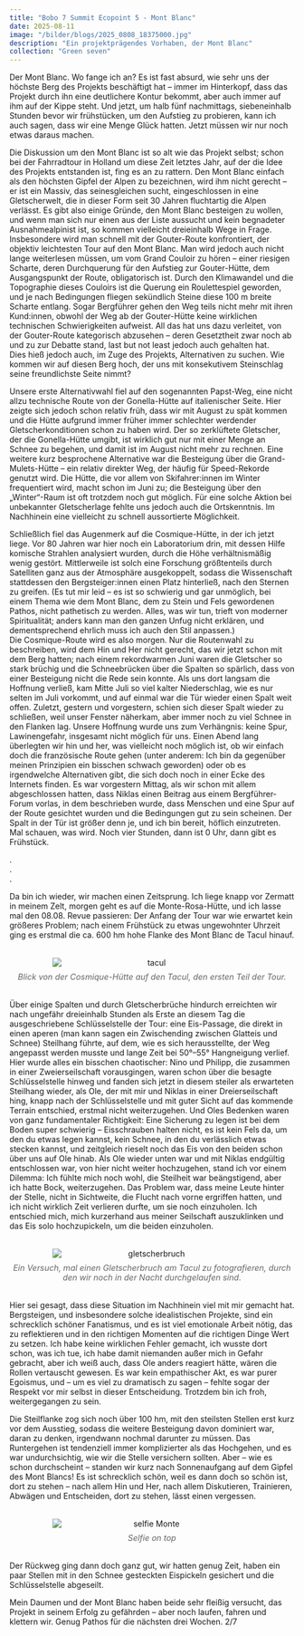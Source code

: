 ```yaml
---
title: "Bobo 7 Summit Ecopoint 5 - Mont Blanc"
date: 2025-08-11
image: "/bilder/blogs/2025_0808_18375000.jpg"
description: "Ein projektprägendes Vorhaben, der Mont Blanc"
collection: "Green seven"
---
```


Der Mont Blanc. Wo fange ich an? Es ist fast absurd, wie sehr uns der höchste Berg des Projekts beschäftigt hat – immer im Hinterkopf, dass das Projekt durch ihn eine deutlichere Kontur bekommt, aber auch immer auf ihm auf der Kippe steht. Und jetzt, um halb fünf nachmittags, siebeneinhalb Stunden bevor wir frühstücken, um den Aufstieg zu probieren, kann ich auch sagen, dass wir eine Menge Glück hatten. Jetzt müssen wir nur noch etwas daraus machen.  

Die Diskussion um den Mont Blanc ist so alt wie das Projekt selbst; schon bei der Fahrradtour in Holland um diese Zeit letztes Jahr, auf der die Idee des Projekts entstanden ist, fing es an zu rattern. Den Mont Blanc einfach als den höchsten Gipfel der Alpen zu bezeichnen, wird ihm nicht gerecht – er ist ein Massiv, das seinesgleichen sucht, eingeschlossen in eine Gletscherwelt, die in dieser Form seit 30 Jahren fluchtartig die Alpen verlässt. Es gibt also einige Gründe, den Mont Blanc besteigen zu wollen, und wenn man sich nur einen aus der Liste aussucht und kein begnadeter Ausnahmealpinist ist, so kommen vielleicht dreieinhalb Wege in Frage. Insbesondere wird man schnell mit der Gouter-Route konfrontiert, der objektiv leichtesten Tour auf den Mont Blanc. Man wird jedoch auch nicht lange weiterlesen müssen, um vom Grand Couloir zu hören – einer riesigen Scharte, deren Durchquerung für den Aufstieg zur Gouter-Hütte, dem Ausgangspunkt der Route, obligatorisch ist. Durch den Klimawandel und die Topographie dieses Couloirs ist die Querung ein Roulettespiel geworden, und je nach Bedingungen fliegen sekündlich Steine diese 100 m breite Scharte entlang. Sogar Bergführer gehen den Weg teils nicht mehr mit ihren Kund:innen, obwohl der Weg ab der Gouter-Hütte keine wirklichen technischen Schwierigkeiten aufweist. All das hat uns dazu verleitet, von der Gouter-Route kategorisch abzusehen – deren Gesetztheit zwar noch ab und zu zur Debatte stand, last but not least jedoch auch gehalten hat.  
Dies hieß jedoch auch, im Zuge des Projekts, Alternativen zu suchen. Wie kommen wir auf diesen Berg hoch, der uns mit konsekutivem Steinschlag seine freundlichste Seite nimmt?  

Unsere erste Alternativwahl fiel auf den sogenannten Papst-Weg, eine nicht allzu technische Route von der Gonella-Hütte auf italienischer Seite. Hier zeigte sich jedoch schon relativ früh, dass wir mit August zu spät kommen und die Hütte aufgrund immer früher immer schlechter werdender Gletscherkonditionen schon zu haben wird. Der so zerklüftete Gletscher, der die Gonella-Hütte umgibt, ist wirklich gut nur mit einer Menge an Schnee zu begehen, und damit ist im August nicht mehr zu rechnen. Eine weitere kurz besprochene Alternative war die Besteigung über die Grand-Mulets-Hütte – ein relativ direkter Weg, der häufig für Speed-Rekorde genutzt wird. Die Hütte, die vor allem von Skifahrer:innen im Winter frequentiert wird, macht schon im Juni zu; die Besteigung über den „Winter“-Raum ist oft trotzdem noch gut möglich. Für eine solche Aktion bei unbekannter Gletscherlage fehlte uns jedoch auch die Ortskenntnis. Im Nachhinein eine vielleicht zu schnell aussortierte Möglichkeit.  

Schließlich fiel das Augenmerk auf die Cosmique-Hütte, in der ich jetzt liege. Vor 80 Jahren war hier noch ein Laboratorium drin, mit dessen Hilfe komische Strahlen analysiert wurden, durch die Höhe verhältnismäßig wenig gestört. Mittlerweile ist solch eine Forschung größtenteils durch Satelliten ganz aus der Atmosphäre ausgekoppelt, sodass die Wissenschaft stattdessen den Bergsteiger:innen einen Platz hinterließ, nach den Sternen zu greifen. (Es tut mir leid – es ist so schwierig und gar unmöglich, bei einem Thema wie dem Mont Blanc, dem zu Stein und Fels gewordenen Pathos, nicht pathetisch zu werden. Alles, was wir tun, trieft von moderner Spiritualität; anders kann man den ganzen Unfug nicht erklären, und dementsprechend ehrlich muss ich auch den Stil anpassen.)  
Die Cosmique-Route wird es also morgen. Nur die Routenwahl zu beschreiben, wird dem Hin und Her nicht gerecht, das wir jetzt schon mit dem Berg hatten; nach einem rekordwarmen Juni waren die Gletscher so stark brüchig und die Schneebrücken über die Spalten so spärlich, dass von einer Besteigung nicht die Rede sein konnte. Als uns dort langsam die Hoffnung verließ, kam Mitte Juli so viel kalter Niederschlag, wie es nur selten im Juli vorkommt, und auf einmal war die Tür wieder einen Spalt weit offen. Zuletzt, gestern und vorgestern, schien sich dieser Spalt wieder zu schließen, weil unser Fenster näherkam, aber immer noch zu viel Schnee in den Flanken lag. Unsere Hoffnung wurde uns zum Verhängnis: keine Spur, Lawinengefahr, insgesamt nicht möglich für uns. Einen Abend lang überlegten wir hin und her, was vielleicht noch möglich ist, ob wir einfach doch die französische Route gehen (unter anderem: Ich bin da gegenüber meinen Prinzipien ein bisschen schwach geworden) oder ob es irgendwelche Alternativen gibt, die sich doch noch in einer Ecke des Internets finden. Es war vorgestern Mittag, als wir schon mit allem abgeschlossen hatten, dass Niklas einen Beitrag aus einem Bergführer-Forum vorlas, in dem beschrieben wurde, dass Menschen und eine Spur auf der Route gesichtet wurden und die Bedingungen gut zu sein scheinen. Der Spalt in der Tür ist größer denn je, und ich bin bereit, höflich einzutreten. Mal schauen, was wird. Noch vier Stunden, dann ist 0 Uhr, dann gibt es Frühstück.  

.  
.  
.  

Da bin ich wieder, wir machen einen Zeitsprung. Ich liege knapp vor Zermatt in meinem Zelt, morgen geht es auf die Monte-Rosa-Hütte, und ich lasse mal den 08.08. Revue passieren: Der Anfang der Tour war wie erwartet kein größeres Problem; nach einem Frühstück zu etwas ungewohnter Uhrzeit ging es erstmal die ca. 600 hm hohe Flanke des Mont Blanc de Tacul hinauf.

<figure style="margin: 2rem 0; text-align: center;">
  <img src="/bilder/blogs/2025_0808_02565900.jpg" alt="tacul" style="display: block; margin: 0 auto; max-width: 70%; height: auto;" />
  <figcaption style="font-size: 0.9rem; color: #666; font-style: italic; margin-top: 0.5rem;">Blick von der Cosmique-Hütte auf den Tacul, den ersten Teil der Tour. 
  </figcaption>
</figure>

Über einige Spalten und durch Gletscherbrüche hindurch erreichten wir nach ungefähr dreieinhalb Stunden als Erste an diesem Tag die ausgeschriebene Schlüsselstelle der Tour: eine Eis-Passage, die direkt in einen aperen (man kann sagen ein Zwischending zwischen Glatteis und Schnee) Steilhang führte, auf dem, wie es sich herausstellte, der Weg angepasst werden musste und lange Zeit bei 50°–55° Hangneigung verlief. Hier wurde alles ein bisschen chaotischer: Nino und Philipp, die zusammen in einer Zweierseilschaft vorausgingen, waren schon über die besagte Schlüsselstelle hinweg und fanden sich jetzt in diesem steiler als erwarteten Steilhang wieder, als Ole, der mit mir und Niklas in einer Dreierseilschaft hing, knapp nach der Schlüsselstelle und mit guter Sicht auf das kommende Terrain entschied, erstmal nicht weiterzugehen. Und Oles Bedenken waren von ganz fundamentaler Richtigkeit: Eine Sicherung zu legen ist bei dem Boden super schwierig – Eisschrauben halten nicht, es ist kein Fels da, um den du etwas legen kannst, kein Schnee, in den du verlässlich etwas stecken kannst, und zeitgleich rieselt noch das Eis von den beiden schon über uns auf Ole hinab. Als Ole wieder unten war und mit Niklas endgültig entschlossen war, von hier nicht weiter hochzugehen, stand ich vor einem Dilemma: Ich fühlte mich noch wohl, die Steilheit war beängstigend, aber ich hatte Bock, weiterzugehen. Das Problem war, dass meine Leute hinter der Stelle, nicht in Sichtweite, die Flucht nach vorne ergriffen hatten, und ich nicht wirklich Zeit verlieren durfte, um sie noch einzuholen. Ich entschied mich, mich kurzerhand aus meiner Seilschaft auszuklinken und das Eis solo hochzupickeln, um die beiden einzuholen.  

<figure style="margin: 2rem 0; text-align: center;">
  <img src="/bilder/blogs/2025_0808_14475200.jpg" alt="gletscherbruch" style="display: block; margin: 0 auto; max-width: 70%; height: auto;" />
  <figcaption style="font-size: 0.9rem; color: #666; font-style: italic; margin-top: 0.5rem;">Ein Versuch, mal einen Gletscherbruch am Tacul zu fotografieren, durch den wir noch in der Nacht durchgelaufen sind. 
  </figcaption>
</figure>

Hier sei gesagt, dass diese Situation im Nachhinein viel mit mir gemacht hat. Bergsteigen, und insbesondere solche idealistischen Projekte, sind ein schrecklich schöner Fanatismus, und es ist viel emotionale Arbeit nötig, das zu reflektieren und in den richtigen Momenten auf die richtigen Dinge Wert zu setzen. Ich habe keine wirklichen Fehler gemacht, ich wusste dort schon, was ich tue, ich habe damit niemanden außer mich in Gefahr gebracht, aber ich weiß auch, dass Ole anders reagiert hätte, wären die Rollen vertauscht gewesen. Es war kein empathischer Akt, es war purer Egoismus, und – um es viel zu dramatisch zu sagen – fehlte sogar der Respekt vor mir selbst in dieser Entscheidung. Trotzdem bin ich froh, weitergegangen zu sein.  

Die Steilflanke zog sich noch über 100 hm, mit den steilsten Stellen erst kurz vor dem Ausstieg, sodass die weitere Besteigung davon dominiert war, daran zu denken, irgendwann nochmal darunter zu müssen. Das Runtergehen ist tendenziell immer komplizierter als das Hochgehen, und es war undurchsichtig, wie wir die Stelle versichern sollten. Aber – wie es schon durchscheint – standen wir kurz nach Sonnenaufgang auf dem Gipfel des Mont Blancs! Es ist schrecklich schön, weil es dann doch so schön ist, dort zu stehen – nach allem Hin und Her, nach allem Diskutieren, Trainieren, Abwägen und Entscheiden, dort zu stehen, lässt einen vergessen.  

<figure style="margin: 2rem 0; text-align: center;">
  <img src="/bilder/blogs/IMG_20250808_073035.jpg" alt="selfie Monte" style="display: block; margin: 0 auto; max-width: 70%; height: auto;" />
  <figcaption style="font-size: 0.9rem; color: #666; font-style: italic; margin-top: 0.5rem;">Selfie on top
  </figcaption>
</figure>

Der Rückweg ging dann doch ganz gut, wir hatten genug Zeit, haben ein paar Stellen mit in den Schnee gesteckten Eispickeln gesichert und die Schlüsselstelle abgeseilt.  

Mein Daumen und der Mont Blanc haben beide sehr fleißig versucht, das Projekt in seinem Erfolg zu gefährden – aber noch laufen, fahren und klettern wir. Genug Pathos für die nächsten drei Wochen. 2/7